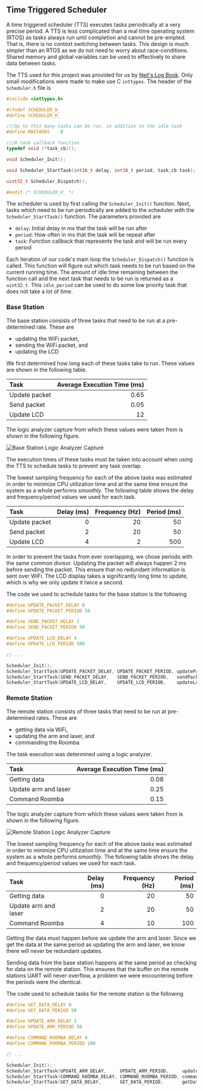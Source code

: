 ## Time Triggered Scheduler

A time triggered scheduler (TTS) executes tasks periodically at a very precise period. A TTS is less complicated than a real time operating system (RTOS) as tasks always run until completion and cannot be pre-empted. That is, there is no context switching between tasks. This design is much simpler than an RTOS as we do not need to worry about race-conditions. Shared memory and global variables can be used to effectively to share data between tasks.

The TTS used for this project was provided for us by [Neil's Log Book](http://nrqm.ca/mechatronics-lab-guide/lab-guide-time-triggered-scheduling/). Only small modifications were made to make use C `inttypes`. The header of the `Scheduler.h` file is

```c
#include <inttypes.h>

#ifndef SCHEDULER_H_
#define SCHEDULER_H_

///Up to this many tasks can be run, in addition to the idle task
#define MAXTASKS	8

///A task callback function
typedef void (*task_cb)();

void Scheduler_Init();

void Scheduler_StartTask(int16_t delay, int16_t period, task_cb task);

uint32_t Scheduler_Dispatch();

#endif /* SCHEDULER_H_ */
```

The scheduler is used by first calling the `Scheduler_Init()` function. Next, tasks which need to be run periodically are added to the scheduler with the `Scheduler_StartTask()` function. The parameters provided are

- `delay`: Initial delay in ms that the task will be run after
- `period`: How often in ms that the task will be repeat after
- `task`: Function callback that represents the task and will be run every period

Each iteration of our code's main loop the `Scheduler_Dispatch()` function is called. This function will figure out which task needs to be run based on the current running time. The amount of idle time remaining between the function call and the next task that needs to be run is returned as a `uint32_t`. This `idle_period` can be used to do some low priority task that does not take a lot of time.

### Base Station

The base station consists of three tasks that need to be run at a pre-determined rate. These are

- updating the WiFi packet,
- sending the WiFi packet, and
- updating the LCD

We first determined how long each of these tasks take to run. These values are shown in the following table.

| Task             | Average Execution Time (ms) |
| :--------------- |   ------------------------: |
| Update packet    |                        0.65 |
| Send packet      |                        0.05 |
| Update LCD       |                          12 |

The logic analyzer capture from which these values were taken from is shown in the following figure.

![Base Station Logic Analyzer Capture][base logic]

[base logic]: https://i.imgur.com/u3OYzbf.png "Base Station Logic Analyzer Capture"

The execution times of these tasks must be taken into account when using the TTS to schedule tasks to prevent any task overlap.

The lowest sampling frequency for each of the above tasks was estimated in order to minimize CPU utilization time and at the same time ensure the system as a whole performs _smoothly_. The following table shows the delay and frequency/period values we used for each task.

| Task          | Delay (ms) | Frequency (Hz) | Period (ms) |
| :--           |       ---: |           ---: |        ---: |
| Update packet |          0 |             20 |          50 |
| Send packet   |          2 |             20 |          50 |
| Update LCD    |          4 |              2 |         500 |

In order to prevent the tasks from ever overlapping, we chose periods with the same common divisor. Updating the packet will always happen 2 ms before sending the packet. This ensure that no redundant information is sent over WiFi. The LCD display takes a significantly long time to update, which is why we only update it twice a second.

The code we used to schedule tasks for the base station is the following

```c
#define UPDATE_PACKET_DELAY 0
#define UPDATE_PACKET_PERIOD 50

#define SEND_PACKET_DELAY 2
#define SEND_PACKET_PERIOD 50

#define UPDATE_LCD_DELAY 4
#define UPDATE_LCD_PERIOD 500

// ...

Scheduler_Init();
Scheduler_StartTask(UPDATE_PACKET_DELAY, UPDATE_PACKET_PERIOD, updatePacket);
Scheduler_StartTask(SEND_PACKET_DELAY,   SEND_PACKET_PERIOD,   sendPacket);
Scheduler_StartTask(UPDATE_LCD_DELAY,    UPDATE_LCD_PERIOD,    updateLcd);
```

### Remote Station

The remote station consists of three tasks that need to be run at pre-determined rates. These are

- getting data via WiFi,
- updating the arm and laser, and
- commanding the Roomba

The task execution was determined using a logic analyzer.

| Task                 | Average Execution Time (ms) |
| :---                 |                        ---: |
| Getting data         |                        0.08 |
| Update arm and laser |                        0.25 |
| Command Roomba       |                        0.15 |

The logic analyzer capture from which these values were taken from is shown in the following figure.

![Remote Station Logic Analyzer Capture][remote logic]

[remote logic]: https://i.imgur.com/I1k5rgW.png "Remote Station Logic Analyzer Capture"

The lowest sampling frequency for each of the above tasks was estimated in order to minimize CPU utilization time and at the same time ensure the system as a whole performs _smoothly_. The following table shows the delay and frequency/period values we used for each task.

| Task                 | Delay (ms) | Frequency (Hz) | Period (ms) |
| :---                 |       ---: |           ---: |        ---: |
| Getting data         |          0 |             20 |          50 |
| Update arm and laser |          2 |             20 |          50 |
| Command Roomba       |          4 |             10 |         100 |

Getting the data must happen before we update the arm and laser. Since we get the data at the same period as updating the arm and laser, we know there will never be redundant updates.

Sending data from the base station happens at the same period as checking for data on the remote station. This ensures that the buffer on the remote stations UART will never overflow, a problem we were encountering before the periods were the identical.

The code used to schedule tasks for the remote station is the following

```c
#define GET_DATA_DELAY 0
#define GET_DATA_PERIOD 50

#define UPDATE_ARM_DELAY 2
#define UPDATE_ARM_PERIOD 50

#define COMMAND_ROOMBA_DELAY 4
#define COMMAND_ROOMBA_PERIOD 100

// ...

Scheduler_Init();
Scheduler_StartTask(UPDATE_ARM_DELAY,     UPDATE_ARM_PERIOD,     updateArm);
Scheduler_StartTask(COMMAND_ROOMBA_DELAY, COMMAND_ROOMBA_PERIOD, commandRoomba);
Scheduler_StartTask(GET_DATA_DELAY,       GET_DATA_PERIOD,       getData);
```
